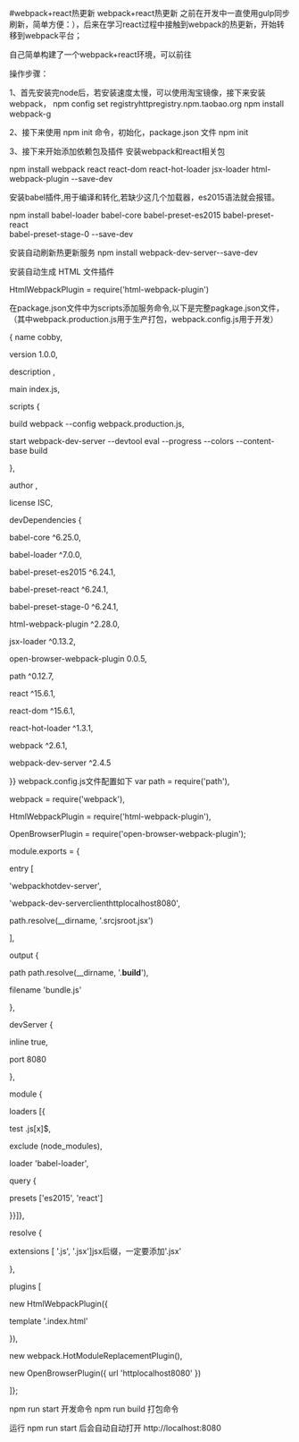 #webpack+react热更新
webpack+react热更新
之前在开发中一直使用gulp同步刷新，简单方便：），后来在学习react过程中接触到webpack的热更新，开始转移到webpack平台；

自己简单构建了一个webpack+react环境，可以前往

操作步骤：

1、首先安装完node后，若安装速度太慢，可以使用淘宝镜像，接下来安装webpack，
npm config set registryhttpregistry.npm.taobao.org
npm install webpack-g

2、接下来使用 npm init 命令，初始化，package.json 文件
npm init

3、接下来开始添加依赖包及插件
安装webpack和react相关包

npm install   webpack   react react-dom react-hot-loader     jsx-loader  html-webpack-plugin   --save-dev

安装babel插件,用于编译和转化,若缺少这几个加载器，es2015语法就会报错。

npm install babel-loader  babel-core   babel-preset-es2015  babel-preset-react  
babel-preset-stage-0    --save-dev

安装自动刷新热更新服务
npm install webpack-dev-server--save-dev

安装自动生成 HTML 文件插件

HtmlWebpackPlugin = require('html-webpack-plugin')

在package.json文件中为scripts添加服务命令,以下是完整pagkage.json文件，
（其中webpack.production.js用于生产打包，webpack.config.js用于开发）

{
name cobby,

version 1.0.0,

description ,

main index.js,

scripts {

build webpack --config webpack.production.js,

start webpack-dev-server --devtool eval --progress --colors --content-base build

},

author ,

license ISC,

devDependencies {

babel-core ^6.25.0,

babel-loader ^7.0.0,

babel-preset-es2015 ^6.24.1,

babel-preset-react ^6.24.1,

babel-preset-stage-0 ^6.24.1,

html-webpack-plugin ^2.28.0,

jsx-loader ^0.13.2,

open-browser-webpack-plugin 0.0.5,

path ^0.12.7,

react ^15.6.1,

react-dom ^15.6.1,

react-hot-loader ^1.3.1,

webpack ^2.6.1,

webpack-dev-server ^2.4.5

}}
webpack.config.js文件配置如下
var path = require('path'),

webpack = require('webpack'),

HtmlWebpackPlugin = require('html-webpack-plugin'),

OpenBrowserPlugin = require('open-browser-webpack-plugin');

module.exports = {

entry [

'webpackhotdev-server',

'webpack-dev-serverclienthttplocalhost8080',

path.resolve(__dirname, '.srcjsroot.jsx')

],

output {

path path.resolve(__dirname, '.__build__'),

filename 'bundle.js'

},

devServer {

inline true,

port 8080

},

module {

loaders [{

test .js[x]$,

exclude (node_modules),

loader 'babel-loader',

query {

presets ['es2015', 'react']

}}]},

resolve {

extensions [ '.js', '.jsx']jsx后缀，一定要添加'.jsx'

},

plugins [

new HtmlWebpackPlugin({

template '.index.html'

}),

new webpack.HotModuleReplacementPlugin(),

new OpenBrowserPlugin({ url 'httplocalhost8080' })

]};

npm run  start  开发命令
npm run build  打包命令

运行 npm run  start 后会自动自动打开 http://localhost:8080 
